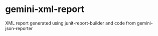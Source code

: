 # gemini-xml-report
XML report generated using junit-report-builder and code from gemini-json-reporter
